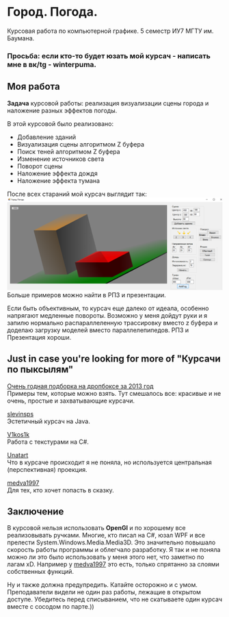 # Город. Погода.
Курсовая работа по компьютерной графике. 5 семестр ИУ7 МГТУ им. Баумана.  

### Просьба: если кто-то будет юзать мой курсач - написать мне в вк/tg - winterpuma.

## Моя работа
**Задача** курсовой работы: реализация визуализации сцены города и наложение разных эффектов погоды.   

В этой курсовой было реализовано: 
* Добавление зданий
* Визуализация сцены алгоритмом Z буфера
* Поиск теней алгоритмом Z буфера
* Изменение источников света
* Поворот сцены
* Наложение эффекта дождя
* Наложение эффекта тумана

После всех стараний мой курсач выглядит так:
![Туман](https://github.com/Winterpuma/bmstu_CG_CP/blob/master/RPZ/%D0%A2%D1%83%D0%BC%D0%B0%D0%BD.png?raw=true)
Больше примеров можно найти в РПЗ и презентации.

Если быть объективным, то курсач еще далеко от идеала, особенно напрягают медленные повороты. 
Возможно у меня дойдут руки и я запилю нормально распараллеленную трассировку вместо z буфера и доделаю загрузку моделей вместо параллелепипедов. РПЗ и Презентация хороши.  

## Just in case you're looking for more of "Курсачи по пыксылям"

[Очень годная подборка на дропбоксе за 2013 год](https://www.dropbox.com/sh/46ibofhlwps5ig4/AAC6BKuglECpnsu7BNkgqeeZa/5%20%D1%81%D0%B5%D0%BC%D0%B5%D1%81%D1%82%D1%80%20-%20%D0%BA%D0%BE%D0%BC%D0%BF%D1%8C%D1%8E%D1%82%D0%B5%D1%80%D0%BD%D0%B0%D1%8F%20%D0%B3%D1%80%D0%B0%D1%84%D0%B8%D0%BA%D0%B0?dl=0&subfolder_nav_tracking=1)   
Примеры тем, которые можно взять. Тут смешалось все: красивые и не очень, простые и захватывающие курсачи.   

[slevinsps](https://github.com/slevinsps/course_work_cg)   
Эстетичный курсач на Java.  

[V1kos1k](https://github.com/V1kos1k/iu7_computer_graphics/tree/master/coursework)  
Работа с текстурами на C#.

[Unatart](https://github.com/Unatart/ComputerGraphics-bmstu-project)   
Что в курсаче происходит я не поняла, но используется центральная (перспективная) проекция.

[medva1997](https://github.com/medva1997/bmstu_sem5/tree/master/CG_course)  
Для тех, кто хочет попасть в сказку.  

## Заключение

В курсовой нельзя использовать **OpenGl** и по хорошему все реализовывать ручками. 
Многие, кто писал на C#, юзал WPF и все прелести System.Windows.Media.Media3D. 
Это значительно повышало скорость работы программы и облегчало разработку. 
Я так и не поняла можно ли это было использовать у меня этого нет, что заметно по лагам xD. 
Например у [medva1997](https://github.com/medva1997) это есть, только спрятанно за слоями собственных функций. 

Ну и также должна предупредить. Катайте осторожно и с умом. Преподаватели видели не один раз работы, 
лежащие в открытом доступе. Убедитесь перед списыванием, что не скатываете один курсач вместе с сосодом по парте.))

